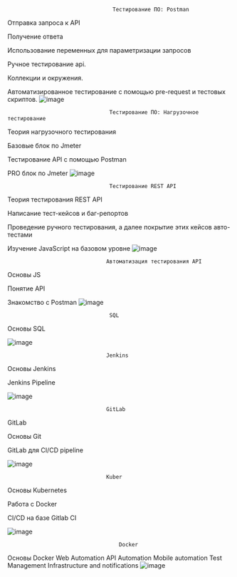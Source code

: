                                     Тестирование ПО: Postman

Отправка запроса к API

Получение ответа

Использование переменных для параметризации запросов

Ручное тестирование api.

Коллекции и окружения.

Автоматизированное тестирование с помощью pre-request и тестовых скриптов.
![image](https://github.com/Zhirkin22/Sert/assets/163585803/a321b95b-e0c8-4961-b1b8-c29c72159e4a)


                                    Тестирование ПО: Нагрузочное тестирование

Теория нагрузочного тестирования

Базовые блок по Jmeter

Тестирование API с помощью Postman

PRO блок по Jmeter
![image](https://github.com/Zhirkin22/Sert/assets/163585803/5f69f3ab-d1f5-4ee0-920b-e4c2cc237c18)


                                    Тестирование REST API

Теория тестирования REST API

Написание тест-кейсов и баг-репортов

Проведение ручного тестирования, а далее покрытие этих кейсов авто-тестами

Изучение JavaScript на базовом уровне
![image](https://github.com/Zhirkin22/Sert/assets/163585803/1aab3f2d-b9ff-4f58-bcb8-4429ede3c508)


                                   Автоматизация тестирования API

Основы JS

Понятие API

Знакомство с Postman
![image](https://github.com/Zhirkin22/Sert/assets/163585803/e6960680-4f23-4d73-8db8-26719a72056e)


                                    SQL

Основы SQL

![image](https://github.com/Zhirkin22/Sert/assets/163585803/c45ee289-dd1b-4500-9cdc-363f815d1d13)


                                   Jenkins

Основы Jenkins

Jenkins Pipeline

![image](https://github.com/Zhirkin22/Sert/assets/163585803/60dc1188-79cd-4bc3-90f3-7af49dbfdee1)


                                   GitLab

GitLab

Основы Git

GitLab для CI/CD pipeline

![image](https://github.com/Zhirkin22/Sert/assets/163585803/465ea2d3-3f54-4c97-b5fb-91b081c0e0b9)


                                   Kuber

Основы Kubernetes

Работа с Docker

CI/CD на базе Gitlab CI

![image](https://github.com/Zhirkin22/Sert/assets/163585803/5d8313c2-ce9c-41d6-b38c-7718c20dee79)


                                       Docker
          
Основы Docker 
Web Automation
API Automation
Mobile automation
Test Management
Infrastructure and notifications   ![image](https://github.com/Zhirkin22/Sert/assets/163585803/17224b9e-83a0-47b0-a7ac-a57b7dc7ee1e)









